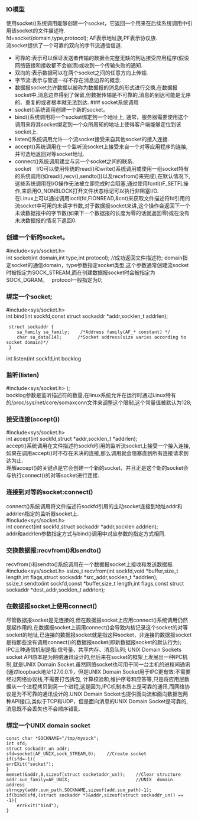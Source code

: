 ### IO模型　　
使用socket()系统调用能够创建一个socket，它返回一个用来在后续系统调用中引用该socket的文件描述符.  
fd=socket(domain,type,protocol); 
AF表示地址族,PF表示协议族.  
流socket提供了一个可靠的双向的字节流通信信道.  
* 可靠的:表示可以保证发送者传输的数据会完整无缺的到达接受应用程序(假设网络链接和接收都不会崩溃)或收到一个传输失败的通知.   
* 双向的:表示数据可以在两个socket之间的任意方向上传输.   
* 字节流:表示与管道一样不存在消息边界的概念.  
* 数据报socket允许数据以被称为数据报的消息的形式进行交换,在数据报socket中,消息边界得到了保留,但数据传输是不可靠的,消息的到达可能是无序的、重复的或者根本就无法到达.  ### socket系统调用  
* socket()系统调用创建一个新的socket。　　
* bind()系统调用将一个socket绑定到一个地址上, 通常，服务器需要使用这个调用来将其socket绑定到一个众所周知的地址上使得客户端能够定位到该socket上.   
* listen()系统调用允许一个流socket接受来自其他socket的接入连接.   
* accept()系统调用在一个监听流socket上接受来自一个对等应用程序的连接,并可选地返回对等socket地址.  
* connect()系统调用建立与另一个socket之间的联系.    
socket　I/O可以使用传统的read()和write()系统调用或使用一组socket特有的系统调用(如read(),recv(),sendto())以及recvfrom()来完成),在默认情况下,这些系统调用在I/O操作无法被立即完成时会阻塞,通过使用fcntl()F_SETFL操作,来启用O_NONBLOCK打开文件状态标记可以执行非阻塞I/O.  
在Linux上可以通过调用ioctl(fd,FIONREAD,&cnt)来获取文件描述符fd引用的流socket中可用的未读字节数,对于数据报socket来讲,这个操作会返回下一个未读数据报中的字节数(如果下一个数据报的长度为零的话就返回零)或在没有未决数据报的情况下返回0.  
### 创建一个新的socket。　　
#include<sys/socket.h>  
int socket(int domain,int type,int protocol);  //成功返回文件描述符;
domain指定socket的通信domain，type参数指定socket类型,这个参数通常创建流socket时被指定为SOCK_STREAM,而在创建数据报socket时会被指定为SOCK_DGRAM。　
protocol一般指定为0;   
### 绑定一个socket;
#include<sys/socket.h>  
int bind(int sockfd,const struct sockaddr *addr,socklen_t addrlen);   
``` 
 struct sockaddr {
    sa_family sa_family;    /*Address family(AF_* constant) */
    char sa_data[14];      /*Socket address(size varies according to socket domain)*/
 }
 ```
int listen(int sockfd,int bocklog
### 监听(listen)  
#include<sys/socket.h>  );  
bocklog参数是监听描述符的数量,在linux系统允许在运行时通过Linux特有的/proc/sys/net/core/somaxconn文件来调整这个限制,这个常量值被默认为128;   
###  接受连接(accept())  
#include<sys/socket.h>  
int accept(int sockfd,struct *addr,socklen_t *addrlen);   
accept()系统调用在文件描述符sockfd引用的监听流socket上接受一个接入连接,如果在调用accept()时不存在未决的连接,那么调用就会阻塞直到所有连接请求到达为止.   
理解accept()的关键点是它会创建一个新的socket，并且正是这个新的socket会与执行connect()的对等socket进行连接.  
### 连接到对等的socket:connect()   
connect()系统调用将文件描述符sockfd引用的主动socket连接到地址addr和addrlen指定的监听器socket上.  
#include<sys/socket.h>  
int connect(int sockfd,struct sockaddr *addr,socklen addrlen);  
addr和addrlen参数指定方式与bind()调用中对应参数的指定方式相同.  
### 交换数据报:recvfrom()和sendto()  
recvfrom()和sendto()系统调用在一个数据报socket上接收和发送数据报.   
#include<sys/socket.h>
ssize_t recvfrom(int sockfd,void *buffer,size_t length,int flags,struct sockaddr *src_addr,socklen_t *addrlen);  
ssize_t sendto(int sockfd,const *buffer,size_t length,int flags,const struct sockaddr *dest_addr,socklen_t addrlen);  
### 在数据报socket上使用connect()  
尽管数据报socket是无连接的,但在数据报socket上应用connect()系统调用仍然是起作用的,在数据报socket上调用connect()会导致内核记录这个socket的对等socket的地址,已连接的数据报socket就是指这种socket，非连接的数据报socket是指那些没有调用connect()的数据报socket(即新数据报socket的默认行为);  
IPC三种通信机制是指:信号量、共享内存、消息队列;
UNIX Domain Sockets  
socket API原本是为网络通讯设计的,但后来在socket的框架上发展出一种IPC机制,就是UNIX Domain Socket.虽然网络socket也可用于同一台主机的进程间通讯(通过loopback地址127.0.0.1)，但是UNIX Domain Socket用于IPC更有效:不需要经过网络协议栈,不需要打包拆包,  计算校验和,维护序号和应答等,只是将应用层数据从一个进程拷贝到另一个进程,这是因为,IPC机制本质上是可靠的通讯,而网络协议是为不可靠的通讯设计的.UNIX Domain Socket也提供面向流和面向数据包两种API接口,类似于TCP和UDP，但是面向消息的UNIX Domain Socket是可靠的, 消息既不会丢失也不会顺序错乱.   
### 绑定一个UNIX domain socket    
```
const char *SOCKNAME="/tmp/mysock";
int sfd;
struct sockaddr_un addr;
sfd=socket(AF_UNIX,sock_STREAM,0);    //Create socket  
if(sfd=-1){
errEXit("socket");
}
memset(&addr,0,sizeof(struct socketaddr_un));    //Clear structure  
addr.sun_family=AF_UNIX;                         //UNIX  domain  address  
strncpy(addr.sun_path,SOCKNAME,sizeof(add.sun_path)-1);
if(bind(sfd,(struct sockaddr *)&addr,sizeof(struct sockaddr_un)) == -1){
    errExit("bind");
}
```   



























